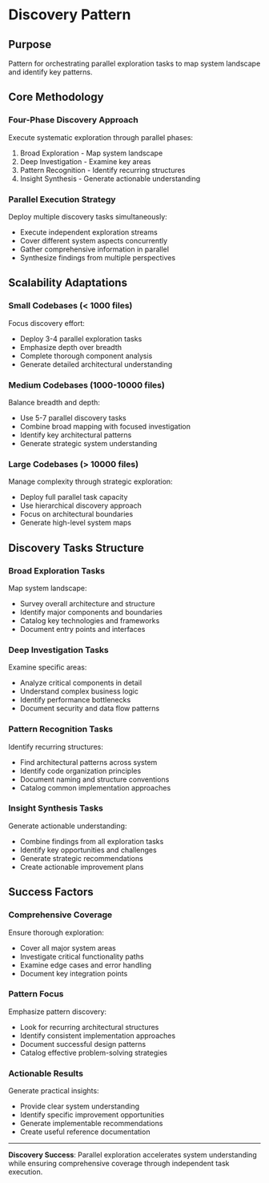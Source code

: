 # Discovery Pattern

## Purpose
Pattern for orchestrating parallel exploration tasks to map system landscape and identify key patterns.

## Core Methodology

### Four-Phase Discovery Approach
Execute systematic exploration through parallel phases:
1. Broad Exploration - Map system landscape
2. Deep Investigation - Examine key areas
3. Pattern Recognition - Identify recurring structures
4. Insight Synthesis - Generate actionable understanding

### Parallel Execution Strategy
Deploy multiple discovery tasks simultaneously:
- Execute independent exploration streams
- Cover different system aspects concurrently
- Gather comprehensive information in parallel
- Synthesize findings from multiple perspectives

## Scalability Adaptations

### Small Codebases (< 1000 files)
Focus discovery effort:
- Deploy 3-4 parallel exploration tasks
- Emphasize depth over breadth
- Complete thorough component analysis
- Generate detailed architectural understanding

### Medium Codebases (1000-10000 files)
Balance breadth and depth:
- Use 5-7 parallel discovery tasks
- Combine broad mapping with focused investigation
- Identify key architectural patterns
- Generate strategic system understanding

### Large Codebases (> 10000 files)
Manage complexity through strategic exploration:
- Deploy full parallel task capacity
- Use hierarchical discovery approach
- Focus on architectural boundaries
- Generate high-level system maps

## Discovery Tasks Structure

### Broad Exploration Tasks
Map system landscape:
- Survey overall architecture and structure
- Identify major components and boundaries
- Catalog key technologies and frameworks
- Document entry points and interfaces

### Deep Investigation Tasks
Examine specific areas:
- Analyze critical components in detail
- Understand complex business logic
- Identify performance bottlenecks
- Document security and data flow patterns

### Pattern Recognition Tasks
Identify recurring structures:
- Find architectural patterns across system
- Identify code organization principles
- Document naming and structure conventions
- Catalog common implementation approaches

### Insight Synthesis Tasks
Generate actionable understanding:
- Combine findings from all exploration tasks
- Identify key opportunities and challenges
- Generate strategic recommendations
- Create actionable improvement plans

## Success Factors

### Comprehensive Coverage
Ensure thorough exploration:
- Cover all major system areas
- Investigate critical functionality paths
- Examine edge cases and error handling
- Document key integration points

### Pattern Focus
Emphasize pattern discovery:
- Look for recurring architectural structures
- Identify consistent implementation approaches
- Document successful design patterns
- Catalog effective problem-solving strategies

### Actionable Results
Generate practical insights:
- Provide clear system understanding
- Identify specific improvement opportunities
- Generate implementable recommendations
- Create useful reference documentation

---

**Discovery Success**: Parallel exploration accelerates system understanding while ensuring comprehensive coverage through independent task execution.